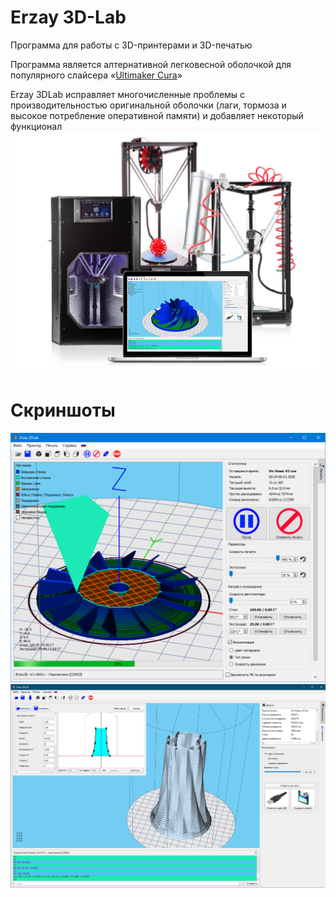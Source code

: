 # Erzay 3D-Lab
Программа для работы с 3D-принтерами и 3D-печатью

Программа является алтернативной легковесной оболочкой для популярного слайсера «[Ultimaker Cura](https://ultimaker.com/software/ultimaker-cura)»

Erzay 3DLab исправляет многочисленные проблемы с производительностью оригинальной оболочки (лаги, тормоза и высокое потребление оперативной памяти) и добавляет некоторый функционал
![Alt text](output3.jpg)

# Скриншоты
![Alt text](screen8.png)
![Alt text](screen2b.jpg)
